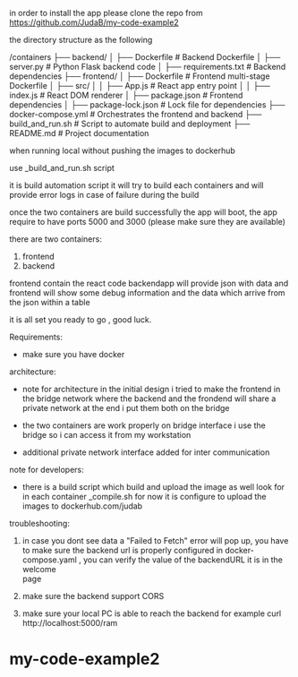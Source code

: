 in order to install the app please clone the repo from 
https://github.com/JudaB/my-code-example2

the directory structure as the following

/containers
├── backend/
│   ├── Dockerfile            # Backend Dockerfile
│   ├── server.py             # Python Flask backend code
│   ├── requirements.txt      # Backend dependencies
├── frontend/
│   ├── Dockerfile            # Frontend multi-stage Dockerfile
│   ├── src/
│   │   ├── App.js            # React app entry point
│   │   ├── index.js          # React DOM renderer
│   ├── package.json          # Frontend dependencies
│   ├── package-lock.json     # Lock file for dependencies
├── docker-compose.yml        # Orchestrates the frontend and backend
├── build_and_run.sh          # Script to automate build and deployment
├── README.md                 # Project documentation

when running local without pushing the images to dockerhub

use _build_and_run.sh script

it is build automation script it will try to build each  containers
and will provide error logs in case of failure during the build

once the two containers are build successfully the app will boot, 
the app require to have ports 5000 and 3000 (please make sure they are available)

there are two containers:
1) frontend 
2) backend

frontend contain the react code
backendapp will provide json with data and frontend
will show some debug information and the data which arrive from the json
within a table

it is all set you ready to go , good luck.



Requirements:
- make sure you have docker

architecture:
- note for architecture in the initial design 
  i tried to make the frontend in the bridge network
  where the backend and the frondend will share a private network
  at the end i put them both on the bridge

- the two containers are work properly on bridge interface
  i use the bridge so i can access it from my workstation

- additional private network interface added for inter communication


note for developers:
 - there is a build script which build and upload the image as well
   look for in each container _compile.sh for now it is configure to upload
   the images to dockerhub.com/judab 

troubleshooting:
1. in case you dont see data a "Failed to Fetch" error will pop up,
   you have to make sure the backend url is properly configured in docker-
   compose.yaml ,  you can verify the value of the backendURL it is in the welcome   
   page

2. make sure the backend support CORS 

3. make sure your local PC is able to reach the backend for example
   curl http://localhost:5000/ram



# my-code-example2
